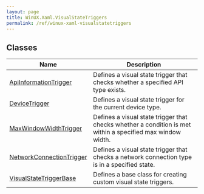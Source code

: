 ```yaml
---
layout: page
title: WinUX.Xaml.VisualStateTriggers
permalink: /ref/winux-xaml-visualstatetriggers
---
```


## Classes

| Name | Description |
|---|---|
| [ApiInformationTrigger](winux-xaml-visualstatetriggers-apiinformationtrigger) | Defines a visual state trigger that checks whether a specified API type exists. |
| [DeviceTrigger](winux-xaml-visualstatetriggers-devicetrigger) | Defines a visual state trigger for the current device type. |
| [MaxWindowWidthTrigger](winux-xaml-visualstatetriggers-maxwindowwidthtrigger) | Defines a visual state trigger that checks whether a condition is met within a specified max window width. |
| [NetworkConnectionTrigger](winux-xaml-visualstatetriggers-networkconnectiontrigger) | Defines a visual state trigger that checks a network connection type is in a specified state. |
| [VisualStateTriggerBase](winux-xaml-visualstatetriggers-visualstatetriggerbase) | Defines a base class for creating custom visual state triggers. |